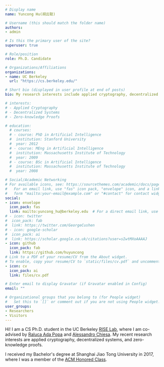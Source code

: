 ```yaml
---
# Display name
name: Yuncong Hu(胡云聪)

# Username (this should match the folder name)
authors:
- admin

# Is this the primary user of the site?
superuser: true

# Role/position
role: Ph.D. Candidate

# Organizations/Affiliations
organizations:
- name: UC Berkeley
  url: "https://cs.berkeley.edu/"

# Short bio (displayed in user profile at end of posts)
bio: My research interests include applied cryptography, decentralized systems, and zero-knowledge proofs.

# interests:
# - Applied Cryptography
# - Decentralized Systems
# - Zero-knowledge Proofs

# education:
  # courses:
  # - course: PhD in Artificial Intelligence
  #  institution: Stanford University
  #  year: 2012
  # - course: MEng in Artificial Intelligence
  #  institution: Massachusetts Institute of Technology
  #  year: 2009
  # - course: BSc in Artificial Intelligence
  #  institution: Massachusetts Institute of Technology
  #  year: 2008

# Social/Academic Networking
# For available icons, see: https://sourcethemes.com/academic/docs/page-builder/#icons
#   For an email link, use "fas" icon pack, "envelope" icon, and a link in the
#   form "mailto:your-email@example.com" or "#contact" for contact widget.
social:
- icon: envelope
  icon_pack: fas
  link: mailto:yuncong_hu@berkeley.edu  # For a direct email link, use "mailto:test@example.org".
# - icon: twitter
#  icon_pack: fab
#  link: https://twitter.com/GeorgeCushen
# - icon: google-scholar
#  icon_pack: ai
#  link: https://scholar.google.co.uk/citations?user=sIwtMXoAAAAJ
- icon: github
  icon_pack: fab
  link: https://github.com/huyuncong
# Link to a PDF of your resume/CV from the About widget.
# To enable, copy your resume/CV to `static/files/cv.pdf` and uncomment the lines below.
- icon: cv
  icon_pack: ai
  link: files/cv.pdf

# Enter email to display Gravatar (if Gravatar enabled in Config)
email: ""

# Organizational groups that you belong to (for People widget)
#   Set this to `[]` or comment out if you are not using People widget.
user_groups:
- Researchers
- Visitors
---
```


Hi! I am a CS Ph.D. student in the UC Berkeley [RISE Lab](https://rise.cs.berkeley.edu/), where I am co-advised by [Raluca Ada Popa](https://people.eecs.berkeley.edu/~raluca/) and [Alessandro Chiesa](http://people.eecs.berkeley.edu/~alexch/). My recent research interests are applied cryptography, decentralized systems, and zero-knowledge proofs.

I received my Bachelor's degree at Shanghai Jiao Tong University in 2017, where I was a member of the [ACM Honored Class](https://acm.sjtu.edu.cn/home).
